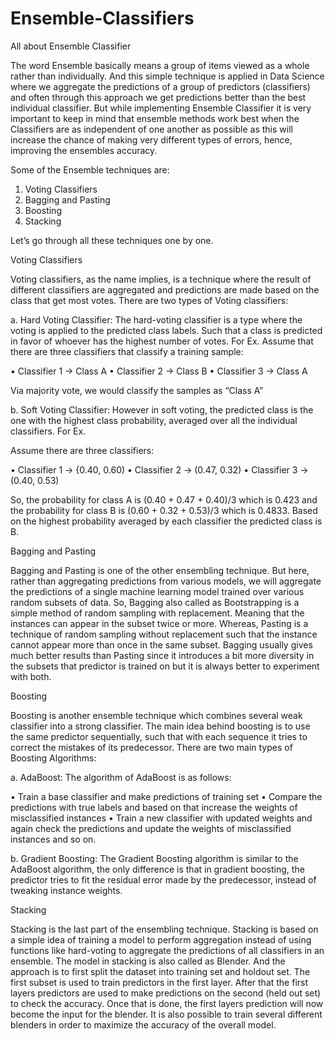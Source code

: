 # Ensemble-Classifiers

All about Ensemble Classifier

The word Ensemble basically means a group of items viewed as a whole rather than individually. And this simple technique is applied in Data Science where we aggregate the predictions of a group of predictors (classifiers) and often through this approach we get predictions better than the best individual classifier. 
 But while implementing Ensemble Classifier it is very important to keep in mind that ensemble methods work best when the Classifiers are as independent of one another as possible as this will increase the chance of making very different types of errors, hence, improving the ensembles accuracy. 

Some of the Ensemble techniques are: 
1.	Voting Classifiers 
2.	Bagging and Pasting 
3.	Boosting 
4.	Stacking 

Let’s go through all these techniques one by one. 

Voting Classifiers

Voting classifiers, as the name implies, is a technique where the result of different classifiers are aggregated and predictions are made based on the class that get most votes. There are two types of Voting classifiers:

a.	Hard Voting Classifier: The hard-voting classifier is a type where the voting is applied to the predicted class labels. Such that a class is predicted in favor of whoever has the highest number of votes. For Ex. Assume that there are three classifiers that classify a training sample:

•	Classifier 1 -> Class A
•	Classifier 2 -> Class B
•	Classifier 3 -> Class A

Via majority vote, we would classify the samples as “Class A”

b.	Soft Voting Classifier: However in soft voting, the predicted class is the one with the highest class probability, averaged over all the individual classifiers. For Ex. 

Assume there are three classifiers:

•	Classifier 1 -> {0.40, 0.60)
•	Classifier 2 -> (0.47, 0.32)
•	Classifier 3 -> (0.40, 0.53)

So, the probability for class A is (0.40 + 0.47 + 0.40)/3 which is 0.423 and the probability for class B is (0.60 + 0.32 + 0.53)/3 which is 0.4833. Based on the highest probability averaged by each classifier the predicted class is B.

Bagging and Pasting

Bagging and Pasting is one of the other ensembling technique. But here, rather than aggregating predictions from various models, we will aggregate the predictions of a single machine learning model trained over various random subsets of data.
So, Bagging also called as Bootstrapping is a simple method of random sampling with replacement. Meaning that the instances can appear in the subset twice or more. 
Whereas, Pasting is a technique of random sampling without replacement such that the instance cannot appear more than once in the same subset. 
Bagging usually gives much better results than Pasting since it introduces a bit more diversity in the subsets that predictor is trained on but it is always better to experiment with both.

Boosting 

Boosting is another ensemble technique which combines several weak classifier into a strong classifier. The main idea behind boosting is to use the same predictor sequentially, such that with each sequence it tries to correct the mistakes of its predecessor. There are two main types of Boosting Algorithms: 

a.	AdaBoost: The algorithm of AdaBoost is as follows: 

•	Train a base classifier and make predictions of training set 
•	Compare the predictions with true labels and based on that increase the weights of misclassified instances 
•	Train a new classifier with updated weights and again check the predictions and update the weights of misclassified instances and so on. 

b.	Gradient Boosting: The Gradient Boosting algorithm is similar to the AdaBoost algorithm, the only difference is that in gradient boosting, the predictor tries to fit the residual error made by the predecessor, instead of tweaking instance weights.

Stacking

Stacking is the last part of the ensembling technique. Stacking is based on a simple idea of training a model to perform aggregation instead of using functions like hard-voting to aggregate the predictions of all classifiers in an ensemble.
The model in stacking is also called as Blender. And the approach is to first split the dataset into training set and holdout set. The first subset is used to train predictors in the first layer. After that the first layers predictors are used to make predictions on the second (held out set) to check the accuracy. Once that is done, the first layers prediction will now become the input for the blender. 
It is also possible to train several different blenders in order to maximize the accuracy of the overall model.
